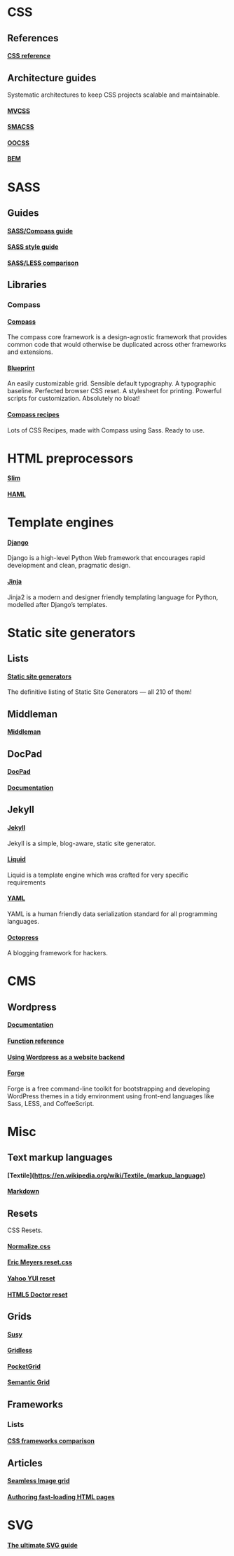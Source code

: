 # CSS
## References
#### [CSS reference](http://www.w3.org/TR/css-2010/)
## Architecture guides
Systematic architectures to keep CSS projects scalable and maintainable.
#### [MVCSS](http://mvcss.github.io/)
#### [SMACSS](http://smacss.com/)
#### [OOCSS](https://github.com/stubbornella/oocss/wiki)
#### [BEM](http://bem.info/method/)

# SASS
## Guides
#### [SASS/Compass guide](https://github.com/Snugug/training-glossary/wiki)
#### [SASS style guide](http://css-tricks.com/sass-style-guide/)
#### [SASS/LESS comparison](https://gist.github.com/chriseppstein/674726)
## Libraries
### Compass
#### [Compass](http://compass-style.org/)
The compass core framework is a design-agnostic framework that provides common code that would otherwise be duplicated across other frameworks and extensions.
#### [Blueprint](http://compass-style.org/reference/blueprint/)
An easily customizable grid. Sensible default typography. A typographic baseline. Perfected browser CSS reset. A stylesheet for printing. Powerful scripts for customization. Absolutely no bloat!
#### [Compass recipes](http://compass-recipes.moox.fr/)
Lots of CSS Recipes, made with Compass using Sass. Ready to use.

# HTML preprocessors
#### [Slim](http://slim-lang.com/)
#### [HAML](http://haml.info/)

# Template engines
#### [Django](https://www.djangoproject.com/)
Django is a high-level Python Web framework that encourages rapid development and clean, pragmatic design.
#### [Jinja](http://jinja.pocoo.org/docs/)
Jinja2 is a modern and designer friendly templating language for Python, modelled after Django’s templates.

# Static site generators
## Lists
#### [Static site generators](http://staticsitegenerators.net/)
The definitive listing of Static Site Generators — all 210 of them!
## Middleman
#### [Middleman](http://middlemanapp.com/)
## DocPad
#### [DocPad](http://docpad.org/)
#### [Documentation](http://docpad.org/docs)
## Jekyll
#### [Jekyll](http://jekyllrb.com/)
Jekyll is a simple, blog-aware, static site generator.
#### [Liquid](https://github.com/Shopify/liquid/wiki)
Liquid is a template engine which was crafted for very specific requirements
#### [YAML](http://yaml.org/)
YAML is a human friendly data serialization standard for all programming languages.
#### [Octopress](http://octopress.org/)
A blogging framework for hackers.

# CMS
## Wordpress
#### [Documentation](http://codex.wordpress.org/Main_Page)
#### [Function reference](http://codex.wordpress.org/Function_Reference)
#### [Using Wordpress as a website backend](http://techthat.net/2010/05/19/using-wordpress-as-a-website-backend/)
#### [Forge](http://forge.thethemefoundry.com/)
Forge is a free command-line toolkit for bootstrapping and developing WordPress themes in a tidy environment using front-end languages like Sass, LESS, and CoffeeScript.

# Misc
## Text markup languages
#### [Textile](https://en.wikipedia.org/wiki/Textile_(markup_language)
#### [Markdown](http://daringfireball.net/projects/markdown/syntax)
## Resets
CSS Resets.
#### [Normalize.css](http://nicolasgallagher.com/about-normalize-css/)
#### [Eric Meyers reset.css](http://meyerweb.com/eric/tools/css/reset/index.html)
#### [Yahoo YUI reset](http://yuilibrary.com/yui/docs/cssreset/)
#### [HTML5 Doctor reset](http://html5doctor.com/html-5-reset-stylesheet/)
## Grids
#### [Susy](http://susy.oddbird.net/)
#### [Gridless](http://thatcoolguy.github.io/gridless-boilerplate/)
#### [PocketGrid](http://arnaudleray.github.io/pocketgrid/)
#### [Semantic Grid](http://semantic.gs/)
## Frameworks
### Lists
#### [CSS frameworks comparison](http://usablica.github.io/front-end-frameworks/compare.html)
## Articles
#### [Seamless Image grid](http://css-tricks.com/seamless-responsive-photo-grid/)
#### [Authoring fast-loading HTML pages](https://developer.mozilla.org/en-US/docs/Web/Guide/HTML/Tips_for_authoring_fast-loading_HTML_pages)

# SVG
#### [The ultimate SVG guide](https://psdtowp.net/svg.html)
